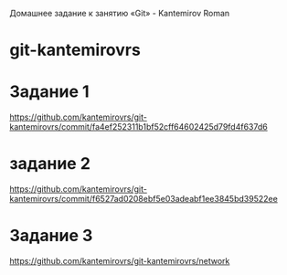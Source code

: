 Домашнее задание к занятию «Git» - Kantemirov Roman
# git-kantemirovrs
# Задание 1
https://github.com/kantemirovrs/git-kantemirovrs/commit/fa4ef252311b1bf52cff64602425d79fd4f637d6
# задание 2
https://github.com/kantemirovrs/git-kantemirovrs/commit/f6527ad0208ebf5e03adeabf1ee3845bd39522ee
# Задание 3
https://github.com/kantemirovrs/git-kantemirovrs/network

